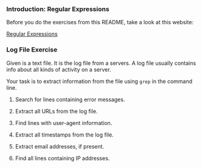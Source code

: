 ### Introduction: Regular Expressions

Before you do the exercises from this README, take a look at this website:

[Regular Expressions](https://regexone.com)

### Log File Exercise

Given is a text file.
It is the log file from a servers.
A log file usually contains info about all kinds of activity on a server.

Your task is to extract information from the file using `grep` in the command line.

1. Search for lines containing error messages.

2. Extract all URLs from the log file.

3. Find lines with user-agent information.

4. Extract all timestamps from the log file.

5. Extract email addresses, if present.

6. Find all lines containing IP addresses.
